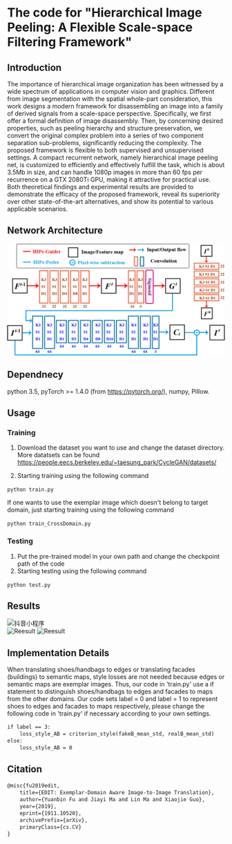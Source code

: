 
# The code for "Hierarchical Image Peeling: A Flexible Scale-space Filtering Framework"

## Introduction
The importance of hierarchical image organization has been witnessed by a wide spectrum of applications in computer vision and graphics. Different from image segmentation with the spatial whole-part consideration, this work designs a modern framework for disassembling an image into a family of derived signals from a scale-space perspective. Specifically, we first offer a formal definition of image disassembly. Then, by concerning desired properties, such as peeling hierarchy and structure preservation, we convert the original complex problem into a series of two component separation sub-problems, significantly reducing the complexity. The proposed framework is flexible to both supervised and unsupervised settings. A compact recurrent network, namely hierarchical image peeling net, is customized to efficiently and effectively fulfill the task, which is about 3.5Mb in size, and can handle 1080p images in more than 60 fps per recurrence on a GTX 2080Ti GPU, making it attractive for practical use. Both theoretical findings and experimental results are provided to demonstrate the efficacy of the proposed framework, reveal its superiority over other state-of-the-art alternatives, and show its potential to various applicable scenarios.

## Network Architecture
![Reesuly](img/arch.png)

## Dependnecy
python 3.5, pyTorch >= 1.4.0 (from https://pytorch.org/), numpy, Pillow.
## Usage

### Training
1. Download the dataset you want to use and change the dataset directory. More datatsets can be found https://people.eecs.berkeley.edu/~taesung_park/CycleGAN/datasets/

2. Starting training using the following command

```python train.py```

If one wants to use the exemplar image which doesn't belong to target domain, just starting training using the following command

```python train_CrossDomain.py```
 
### Testing
1. Put the pre-trained model in your own path and change the checkpoint path of the code
2. Starting testing using the following command

```python test.py```

## Results
<img src="img/building3.png" width="200" height="200" alt="抖音小程序"/><br/>
![Reesult](img/building3.png)
![Reesult](img/building3_edge.png)


## Implementation Details
When translating shoes/handbags to edges or translating facades (buildings) to semantic maps, style losses are not needed because edges or semantic maps are exemplar images. Thus, our code in 'train.py' use a if statement to distinguish shoes/handbags to edges and facades to maps from the other domains. Our code sets label = 0 and label = 1 to represent shoes to edges and facades to maps respectively, please change the following code in 'train.py'  if necessary according to your own settings.
```
if label == 3:
    loss_style_AB = criterion_style(fakeB_mean_std, realB_mean_std)
else:
    loss_style_AB = 0
```

## Citation
```
@misc{fu2019edit,
    title={EDIT: Exemplar-Domain Aware Image-to-Image Translation},
    author={Yuanbin Fu and Jiayi Ma and Lin Ma and Xiaojie Guo},
    year={2019},
    eprint={1911.10520},
    archivePrefix={arXiv},
    primaryClass={cs.CV}
}
```
